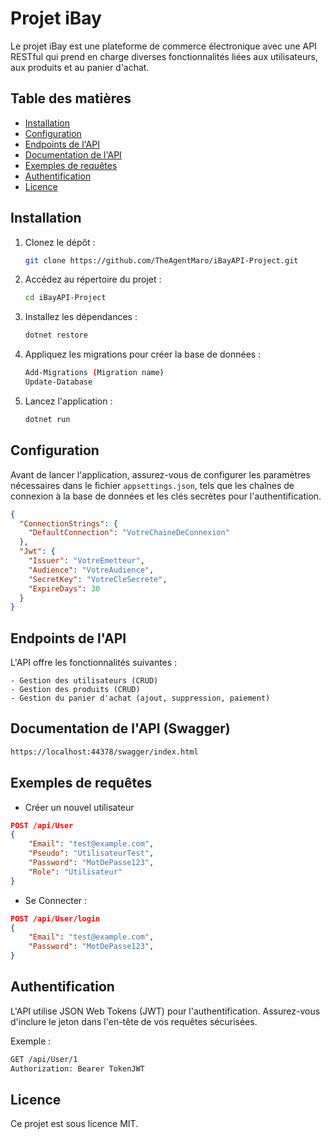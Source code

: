 # Projet iBay

Le projet iBay est une plateforme de commerce électronique avec une API RESTful qui prend en charge diverses fonctionnalités liées aux utilisateurs, aux produits et au panier d'achat.

## Table des matières
- [Installation](#installation)
- [Configuration](#configuration)
- [Endpoints de l'API](#endpoints-de-lapi)
- [Documentation de l'API](#documentation-de-lapi)
- [Exemples de requêtes](#exemples-de-requetes)
- [Authentification](#authentification)
- [Licence](#licence)

## Installation

1. Clonez le dépôt :

    ```bash
    git clone https://github.com/TheAgentMaro/iBayAPI-Project.git
    ```

2. Accédez au répertoire du projet :

    ```bash
    cd iBayAPI-Project
    ```

3. Installez les dépendances :

    ```bash
    dotnet restore
    ```

4. Appliquez les migrations pour créer la base de données :

    ```bash
    Add-Migrations (Migration name)
    Update-Database
    ```

5. Lancez l'application :

    ```bash
    dotnet run
    ```

## Configuration

Avant de lancer l'application, assurez-vous de configurer les paramètres nécessaires dans le fichier `appsettings.json`, tels que les chaînes de connexion à la base de données et les clés secrètes pour l'authentification.

```json
{
  "ConnectionStrings": {
    "DefaultConnection": "VotreChaineDeConnexion"
  },
  "Jwt": {
    "Issuer": "VotreEmetteur",
    "Audience": "VotreAudience",
    "SecretKey": "VotreCleSecrete",
    "ExpireDays": 30
  }
}
```

## Endpoints de l'API

L'API offre les fonctionnalités suivantes :

    - Gestion des utilisateurs (CRUD)
    - Gestion des produits (CRUD)
    - Gestion du panier d'achat (ajout, suppression, paiement)

## Documentation de l'API (Swagger)

```bash
https://localhost:44378/swagger/index.html
```

## Exemples de requêtes

- Créer un nouvel utilisateur

```json
POST /api/User
{
    "Email": "test@example.com",
    "Pseudo": "UtilisateurTest",
    "Password": "MotDePasse123",
    "Role": "Utilisateur"
}
```

- Se Connecter :

```json
POST /api/User/login
{
    "Email": "test@example.com",
    "Password": "MotDePasse123",
}
```

## Authentification

L'API utilise JSON Web Tokens (JWT) pour l'authentification. Assurez-vous d'inclure le jeton dans l'en-tête de vos requêtes sécurisées.

Exemple :

```bash
GET /api/User/1
Authorization: Bearer TokenJWT
```

## Licence

Ce projet est sous licence MIT.